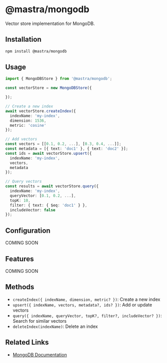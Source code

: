 # @mastra/mongodb

Vector store implementation for MongoDB.

## Installation

```bash
npm install @mastra/mongodb
```

## Usage

```typescript
import { MongoDBStore } from '@mastra/mongodb';

const vectorStore = new MongoDBStore({

});

// Create a new index
await vectorStore.createIndex({
  indexName: 'my-index',
  dimension: 1536,
  metric: 'cosine'
});

// Add vectors
const vectors = [[0.1, 0.2, ...], [0.3, 0.4, ...]];
const metadata = [{ text: 'doc1' }, { text: 'doc2' }];
const ids = await vectorStore.upsert({
  indexName: 'my-index',
  vectors,
  metadata
});

// Query vectors
const results = await vectorStore.query({
  indexName: 'my-index',
  queryVector: [0.1, 0.2, ...],
  topK: 10,
  filter: { text: { $eq: 'doc1' } },
  includeVector: false
});
```

## Configuration

COMING SOON

## Features

COMING SOON

## Methods

- `createIndex({ indexName, dimension, metric? })`: Create a new index
- `upsert({ indexName, vectors, metadata?, ids? })`: Add or update vectors
- `query({ indexName, queryVector, topK?, filter?, includeVector? })`: Search for similar vectors
- `deleteIndex(indexName)`: Delete an index

## Related Links

- [MongoDB Documentation](https://www.mongodb.com/docs)
